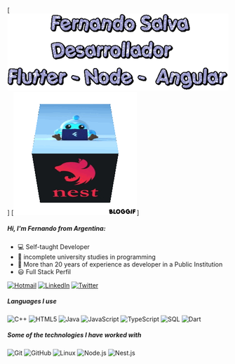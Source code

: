 
[![HEADER](https://github.com/FSALVA157/FSALVA157/blob/main/images/text.gif)]
[![Header](https://github.com/FSALVA157/FSALVA157/blob/main/images/cubo_fer.gif)]


##### Hi, I'm Fernando from Argentina:

- 💻 Self-taught Developer
- :test_tube: incomplete university studies in programming
- 💼 More than 20 years of experience as developer in a Public Institution
- 😃 Full Stack Perfil


[![Hotmail](https://img.shields.io/badge/hotmail-blue?style=for-the-badge&logo=microsoft)](mailto:fsalva157@hotmail.com)
[![LinkedIn](https://img.shields.io/badge/-LINKEDIN-violet?style=for-the-badge&logo=linkedin&logoColor=white)](linkedin.com/in/fernando-javier-salva-94aa4926)
[![Twitter](https://img.shields.io/badge/-TWITTER-black?style=for-the-badge&logo=twitter&logoColor=white)](@FSALVA157)


##### Languages I use

![C++](https://img.shields.io/badge/-C++-000000?style=flat&logo=c%2B%2B)
![HTML5](https://img.shields.io/badge/-HTML5-000000?style=flat&logo=html5)
![Java](https://img.shields.io/badge/-Java-000000?style=flat&logo=java)
![JavaScript](https://img.shields.io/badge/-JavaScript-000000?style=flat&logo=javascript)
![TypeScript](https://img.shields.io/badge/-TypeScript-000000?style=flat&logo=typescript)
![SQL](https://img.shields.io/badge/-SQL-000000?style=flat&logo=postgresql)
![Dart](https://img.shields.io/badge/-DART-blue?style=flat&logo=dart)

##### Some of the technologies I have worked with

![Git](https://img.shields.io/badge/-Git-222222?style=flat&logo=git&logoColor=F05032)
![GitHub](https://img.shields.io/badge/-GitHub-222222?style=flat&logo=github&logoColor=181717)
![Linux](https://img.shields.io/badge/-Linux-222222?style=flat&logo=linux&logoColor=FCC624)
![Node.js](https://img.shields.io/badge/-Node.js-222222?style=flat&logo=node.js&logoColor=339933)
![Nest.js](https://img.shields.io/badge/-Nest.js-red?style=flat&logo=nestjs&logoColor=white)




















